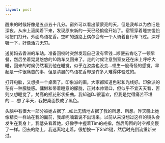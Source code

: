 ```yaml
---
layout: post
---
```

醒来的时候好像是五点五十几分。窗外可以看出蒙蒙亮的天，但是我却以为依旧是深夜。从床上滚爬着下来，发现原来新的一天已经偷偷开始了。宿管穿着睡衣惺忪地把门打开。外面鸟语花香。空旷的道路上偶尔会有一个人骑着自行车飞过。深呼吸一下，好像活力无穷。

送舅妈去香洲的车站。准备回校时突然发现自己没有零钱…顺便去肯吃了一顿早餐，然后坐着晃晃悠悠的10路车又回来了。走的时候注意到室友还在床上呼呼大睡，回来的时候仍然看到他在睡觉，似乎连姿势也没变…顿生一股奇怪的感觉。早起是一件很痛苦的事，但是清晨的鸟语花香却是许多人难得体验过的。
  
打开电脑，又想换一个桌面了。印象派的画，大家都知道色彩和光线好。印象派的花有一种朦胧感。慵懒和带着睡意的朦胧，正对本帅胃口，但似乎不宜天天看，否则又想睡觉了。梵高的瓶花形状扭曲。我知道DJ很喜欢，但我是觉得痛苦不堪的……想了半天，我把桌面换成了黑色。

头脑中有很大一部分被她占据了…如此无情地占据了我的所思、所想。昨天晚上她像精灵一样站在我的面前，我却呢喃着说不出话来。以前从来没想过这样的镜头会发生在我身上。我低头看着她。好像手中握着Tim的戒指，然后周围的时空都变慢了一样。回去的路上，我迷离地走着。很想按一下Shift键，然后时光倒流重新来过。